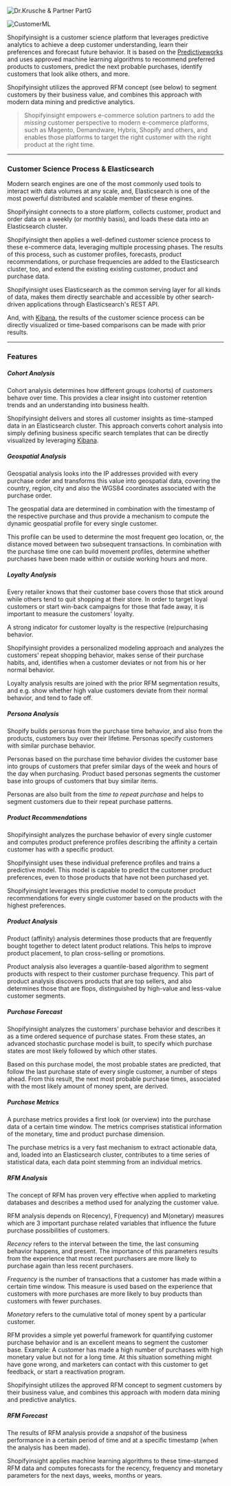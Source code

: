 ![Dr.Krusche & Partner PartG](https://raw.github.com/skrusche63/shopify-insight/master/images/dr_kruscheundpartner_640.png)

![CustomerML](https://raw.github.com/skrusche63/shopify-insight/master/images/customerml_320.png)

Shopifyinsight is a customer science platform that leverages predictive analytics to achieve a deep customer understanding,
learn their preferences and forecast future behavior. It is based on the [Predictiveworks](http://predictiveworks.eu) and 
uses approved machine learning algorithms to recommend preferred products to customers, predict the next probable purchases, 
identify customers that look alike others, and more.

Shopifyinsight utilizes the approved RFM concept (see below) to segment customers by their business value, and combines this 
approach with modern data mining and predictive analytics.

 
> Shopifyinsight empowers e-commerce solution partners to add the *missing* customer perspective to modern e-commerce 
platforms, such as Magento, Demandware, Hybris, Shopify and others, and enables those platforms to target the right 
customer with the right product at the right time.

---

### Customer Science Process & Elasticsearch

Modern search engines are one of the most commonly used tools to interact with data volumes at any scale, and, Elasticsearch 
is one of the most powerful distributed and scalable member of these engines.

Shopifyinsight connects to a store platform, collects customer, product and order data on a weekly (or monthly basis), 
and loads these data into an Elasticsearch cluster.

Shopifyinsight then applies a well-defined customer science process to these e-commerce data, leveraging multiple processing 
phases. The results of this process, such as customer profiles, forecasts, product recommendations, or purchase frequencies 
are added to the Elasticsearch cluster, too, and extend the existing existing customer, product and purchase data.

Shopifyinsight uses Elasticsearch as the common serving layer for all kinds of data, makes them directly searchable and 
accessible by other search-driven applications through Elasticsearch's REST API.

And, with [Kibana](http://www.elasticsearch.org/overview/kibana/), the results of the customer science process can be 
directly visualized or time-based comparisons can be made with prior results.  
 

---

### Features

##### Cohort Analysis

Cohort analysis determines how different groups (cohorts) of customers behave over time. This provides a clear
insight into customer retention trends and an understanding into business health. 

Shopifyinsight delivers and stores all customer insights as time-stamped data in an Elasticsearch cluster. This 
approach converts cohort analysis into simply defining business specific search templates that can be directly 
visualized by leveraging [Kibana](http://www.elasticsearch.org/overview/kibana/).


##### Geospatial Analysis

Geospatial analysis looks into the IP addresses provided with every purchase order and transforms this value 
into geospatial data, covering the country, region, city and also the WGS84 coordinates associated with the 
purchase order.

The geospatial data are determined in combination with the timestamp of the respective purchase and thus 
provide a mechanism to compute the dynamic geospatial profile for every single customer.

This profile can be used to determine the most frequent geo location, or, the distance moved between two subsequent
transactions. In combination with the purchase time one can build movement profiles, determine whether purchases 
have been made within or outside working hours and more.


##### Loyalty Analysis

Every retailer knows that their customer base covers those that stick around while others tend to quit shopping at their store. 
In order to target loyal customers or start win-back campaigns for those that fade away, it is important to measure the customers' 
loyalty.  

A strong indicator for customer loyalty is the respective (re)purchasing behavior. 

Shopifyinsight provides a personalized modeling approach and analyzes the customers' repeat shopping behavior, makes sense of 
their purchase habits, and, identifies when a customer deviates or not from his or her normal behavior. 

Loyalty analysis results are joined with the prior RFM segmentation results, and e.g. show whether high value customers deviate 
from their normal behavior, and tend to fade off.


##### Persona Analysis

Shopify builds personas from the purchase time behavior, and also from the products, customers buy over their lifetime. 
Personas specify customers with similar purchase behavior.

Personas based on the purchase time behavior divides the customer base into groups of customers that prefer similar 
days of the week and hours of the day when purchasing. Product based personas segments the customer base into groups 
of customers that buy similar items. 

Personas are also built from the *time to repeat purchase* and helps to segment customers due to their repeat purchase 
patterns.  


##### Product Recommendations

Shopifyinsight analyzes the purchase behavior of every single customer and computes product preference profiles describing
the affinity a certain customer has with a specific product.

Shopifyinsight uses these individual preference profiles and trains a predictive model. This model is capable to predict the 
customer product preferences, even to those products that have not been purchased yet.  

Shopifyinsight leverages this predictive model to compute product recommendations for every single customer based on the products 
with the highest preferences.


##### Product Analysis

Product (affinity) analysis determines those products that are frequently bought together to detect latent product
relations. This helps to improve product placement, to plan cross-selling or promotions.

Product analysis also leverages a quantile-based algorithm to segment products with respect to their customer purchase 
frequency. This part of product analysis discovers products that are top sellers, and also determines those that are flops, 
distinguished by high-value and less-value customer segments. 


##### Purchase Forecast

Shopifyinsight analyzes the customers' purchase behavior and describes it as a time ordered sequence of purchase states. 
From these states, an advanced stochastic purchase model is built, to specify which purchase states are most likely followed 
by which other states.

Based on this purchase model, the most probable states are predicted, that follow the last purchase state of every single 
customer, a number of steps ahead. From this result, the next most probable purchase times, associated with the most likely 
amount of money spent, are derived. 


##### Purchase Metrics

A purchase metrics provides a first look (or overview) into the purchase data of a certain time window. The metrics comprises 
statistical information of the monetary, time and product purchase dimension.

The purchase metrics is a very fast mechanism to extract actionable data, and, loaded into an Elasticsearch cluster, contributes 
to a time series of statistical data, each data point stemming from an individual metrics.


##### RFM Analysis

The concept of RFM has proven very effective when applied to marketing databases and describes a method 
used for analyzing the customer value.

RFM analysis depends on R(ecency), F(requency) and M(onetary) measures which are 3 important purchase 
related variables that influence the future purchase possibilities of customers.

*Recency* refers to the interval between the time, the last consuming behavior happens, and present. The importance 
of this parameters results from the experience that most recent purchasers are more likely to purchase again than 
less recent purchasers. 

*Frequency* is the number of transactions that a customer has made within a certain time window. This measure is used 
based on the experience that customers with more purchases are more likely to buy products than customers with fewer 
purchases. 

*Monetary* refers to the cumulative total of money spent by a particular customer. 

RFM provides a simple yet powerful framework for quantifying customer purchase behavior and is an excellent means to 
segment the customer base. Example: A customer has made a high number of purchases with high monetary value but not for 
a long time. At this situation something might have gone wrong, and marketers can contact with this customer to get feedback, 
or start a reactivation program.

Shopifyinsight utilizes the approved RFM concept to segment customers by their business value, and combines this 
approach with modern data mining and predictive analytics.


##### RFM Forecast

The results of RFM analysis provide a *snapshot* of the business performance in a certain period of time and at a specific 
timestamp (when the analysis has been made).

Shopifyinsight applies machine learning algorithms to these time-stamped RFM data and computes forecasts for the recency, 
frequency and monetary parameters for the next days, weeks, months or years.





